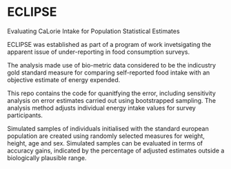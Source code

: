# ECLIPSE
Evaluating CaLorie Intake for Population Statistical Estimates

ECLIPSE was established as part of a program of work invetsigating the apparent issue of under-reporting
in food consumption surveys.

The analysis made use of bio-metric data considered to be the indicustry gold standard measure for comparing self-reported food intake with an objective estimate of energy expended.

This repo contains the code for quanitfying the error, including sensitivity analysis on error estimates carried out using bootstrapped sampling. The analysis method adjusts individual energy intake values for survey participants. 

Simulated samples of individuals initialised with the standard european population are created using randomly selected measures for weight, height, age and sex. Simulated samples can be evaluated in terms of accuracy gains, indicated by the percentage of adjusted estimates outside a biologically plausible range.

